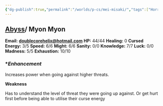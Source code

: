```yaml
---
{"dg-publish":true,"permalink":"/worlds/p-cs/mei-misaki/","tags":["Horror","Balky","Tauhu"]}
---
```


## [Abyss](Abyss.md)/ Myon Myon

**Email:** **doublecorehelix@hotmail.com**
**HP:** 44/44
**Healing:** 0
**Cursed Energy:** 3/5
**Speed:** 6/6
**Might:** 6/6
**Sanity:** 0/0
**Knowledge:** 7/7
**Luck:** 0/0
**Madness:** 5/5
**Exhaustion:** 10/10

### **Enhancement* 

Increases power when going against higher threats.  
  
**Weakness**

Has to understand the level of threat they were going up against. Or get hurt first before being able to utilise their curse energy
